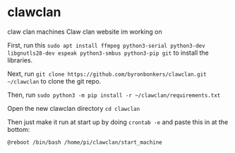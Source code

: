# clawclan
claw clan machines
Claw clan website im working on

First, run this `sudo apt install ffmpeg python3-serial python3-dev libgnutls28-dev espeak python3-smbus python3-pip git` to install the libraries. 

Next, run `git clone https://github.com/byronbonkers/clawclan.git ~/clawclan` to clone the git repo.

Then, run `sudo python3 -m pip install -r ~/clawclan/requirements.txt`

Open the new clawclan directory `cd clawclan`

Then just make it run at start up by doing `crontab -e` and paste this in at the bottom:

`@reboot /bin/bash /home/pi/clawclan/start_machine`
